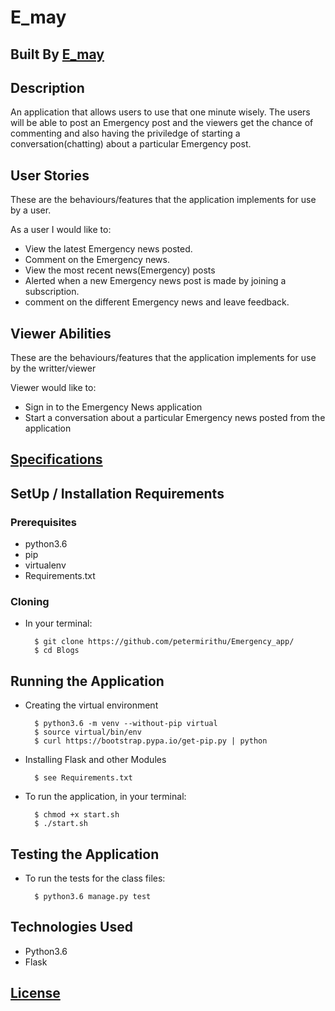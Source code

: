 # E_may

## Built By [E_may](https://github.com/petermirithu/Emergency_app)

## Description
An application that allows users to use that one minute wisely. The users will be able to post an Emergency post and the viewers get the chance of commenting and also having the priviledge of starting a conversation(chatting) about a particular Emergency post.

## User Stories
These are the behaviours/features that the application implements for use by a user.

As a user I would like to:
* View the latest Emergency news posted.
* Comment on the Emergency news.
* View the most recent news(Emergency) posts
* Alerted when a new Emergency news post is made by joining a subscription.
* comment on the different Emergency news and leave feedback.

## Viewer Abilities
These are the behaviours/features that the application implements for use by the writter/viewer

Viewer would like to:
* Sign in to the Emergency News application
* Start a conversation about a particular Emergency news posted from the application

## [Specifications](SPECS.md)

## SetUp / Installation Requirements
### Prerequisites
* python3.6
* pip
* virtualenv
* Requirements.txt

### Cloning
* In your terminal:

        $ git clone https://github.com/petermirithu/Emergency_app/
        $ cd Blogs

## Running the Application
* Creating the virtual environment

        $ python3.6 -m venv --without-pip virtual
        $ source virtual/bin/env
        $ curl https://bootstrap.pypa.io/get-pip.py | python

* Installing Flask and other Modules

        $ see Requirements.txt

* To run the application, in your terminal:

        $ chmod +x start.sh
        $ ./start.sh

## Testing the Application
* To run the tests for the class files:

        $ python3.6 manage.py test

## Technologies Used
* Python3.6
* Flask

## [License](license.txt)